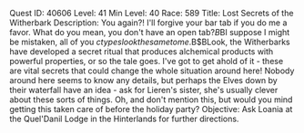 Quest ID: 40606
Level: 41
Min Level: 40
Race: 589
Title: Lost Secrets of the Witherbark
Description: You again?! I'll forgive your bar tab if you do me a favor. What do you mean, you don't have an open tab?$B$BI suppose I might be mistaken, all of you $c types look the same to me.$B$BLook, the Witherbarks have developed a secret ritual that produces alchemical products with powerful properties, or so the tale goes. I've got to get ahold of it - these are vital secrets that could change the whole situation around here! Nobody around here seems to know any details, but perhaps the Elves down by their waterfall have an idea - ask for Lieren's sister, she's usually clever about these sorts of things. Oh, and don't mention this, but would you mind getting this taken care of before the holiday party?
Objective: Ask Loania at the Quel'Danil Lodge in the Hinterlands for further directions.
